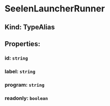 # **SeelenLauncherRunner**

## **Kind: TypeAlias**

## **Properties**:

### id: `string`

### label: `string`

### program: `string`

### readonly: `boolean`
